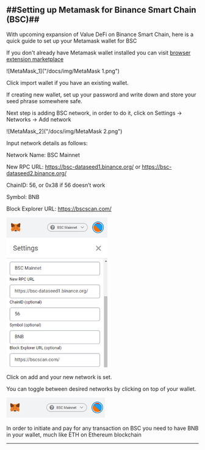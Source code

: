 


##Setting up Metamask for Binance Smart Chain (BSC)##
---
With upcoming expansion of Value DeFi on Binance Smart Chain, here is a quick guide to set up your Metamask wallet for BSC

If you don't already have Metamask wallet installed you can visit [browser extension marketplace](https://chrome.google.com/webstore/detail/metamask/nkbihfbeogaeaoehlefnkodbefgpgknn)

![MetaMask_1]("/docs/img/MetaMask 1.png")

Click import wallet if you have an existing wallet.

If creating new wallet, set up your password and write down and store your seed phrase somewhere safe.

Next step is adding BSC network, in order to do it, click on Settings -> Networks -> Add network

![MetaMask_2]("/docs/img/MetaMask 2.png")

Input network details as follows:

Network Name: BSC Mainnet

New RPC URL: https://bsc-dataseed1.binance.org/ or https://bsc-dataseed2.binance.org/

ChainID: 56, or 0x38 if 56 doesn’t work

Symbol: BNB

Block Explorer URL: https://bscscan.com/

![MetaMask3](/docs/img/Metamask3.png)

Click on add and your new network is set. 

You can toggle between desired networks by clicking on top of your wallet.

![MetaMask4](/docs/img/Metamask4.png)

In order to initiate and pay for any transaction on BSC you need to have BNB in your wallet, much like ETH on Ethereum blockchain

---
